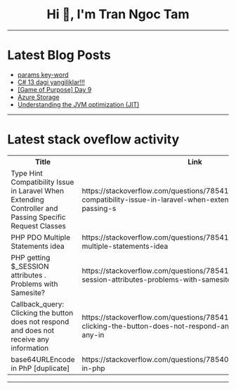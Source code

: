 <h1 align="center">Hi 👋, I'm Tran Ngoc Tam</h1>

---

# Latest Blog Posts 
<!-- BLOG-POST-LIST:START -->
- [params key-word](https://dev.to/farkhadk/params-key-word-16n8)
- [C# 13 dagi yangiliklar!!!](https://dev.to/farkhadk/c-13-dagi-yangiliklar-3e7i)
- [[Game of Purpose] Day 9](https://dev.to/humberd/game-of-purpose-day-9-bch)
- [Azure Storage](https://dev.to/irewamide/azure-storage-231e)
- [Understanding the JVM optimization &lpar;JIT&rpar;](https://dev.to/david_f_santos/understanding-the-jvm-optimization-jit-2d2o)
<!-- BLOG-POST-LIST:END -->

---

# Latest stack oveflow activity
<table>
  <tr><th>Title</th><th>Link</th></tr>
  <!-- STACKOVERFLOW:START --><tr><td>Type Hint Compatibility Issue in Laravel When Extending Controller and Passing Specific Request Classes</td><td>https://stackoverflow.com/questions/78541304/type-hint-compatibility-issue-in-laravel-when-extending-controller-and-passing-s</td></tr><tr><td>PHP PDO Multiple Statements idea</td><td>https://stackoverflow.com/questions/78541252/php-pdo-multiple-statements-idea</td></tr><tr><td>PHP getting $_SESSION attributes . Problems with Samesite?</td><td>https://stackoverflow.com/questions/78541128/php-getting-session-attributes-problems-with-samesite</td></tr><tr><td>Callback_query: Clicking the button does not respond and does not receive any information</td><td>https://stackoverflow.com/questions/78541049/callback-query-clicking-the-button-does-not-respond-and-does-not-receive-any-in</td></tr><tr><td>base64URLEncode in PhP [duplicate]</td><td>https://stackoverflow.com/questions/78540862/base64urlencode-in-php</td></tr><!-- STACKOVERFLOW:END -->
</table>

---


